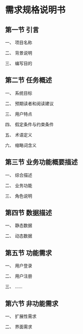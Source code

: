 # 需求规格说明书

## 第一节	引言	 

一、	项目名称	 

二、	背景说明	 

三、	编写目的	 

## 第二节	任务概述	 

一、	系统目标	 

二、	预期读者和阅读建议	 

三、	用户特点	 

四、	假定条件与约束条件	 

五、	术语定义	 

六、	缩略词含义	 

## 第三节	业务功能概要描述	 

一、	综合描述	 

二、	业务功能	 

三、	角色说明	 

## 第四节	数据描述	 

一、	静态数据	 

二、	动态数据	 

## 第五节	功能需求	

一、	用户登录	

二、	用户注册	

三、	……	

## 第六节	非功能需求	

一、	扩展性需求	

二、	界面需求	